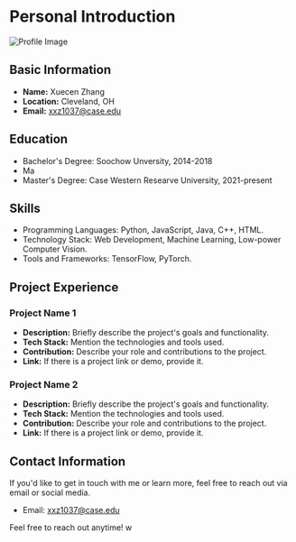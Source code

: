 # Personal Introduction

![Profile Image](your_profile_image_url.jpg)

## Basic Information

- **Name:** Xuecen Zhang
- **Location:** Cleveland, OH
- **Email:** xxz1037@case.edu

## Education

- Bachelor's Degree: Soochow Unversity, 2014-2018
- Ma
- Master's Degree: Case Western Researve University, 2021-present

## Skills

- Programming Languages:  Python, JavaScript, Java, C++, HTML.
- Technology Stack: Web Development, Machine Learning, Low-power Computer Vision.
- Tools and Frameworks: TensorFlow, PyTorch.

## Project Experience

### Project Name 1

- **Description:** Briefly describe the project's goals and functionality.
- **Tech Stack:** Mention the technologies and tools used.
- **Contribution:** Describe your role and contributions to the project.
- **Link:** If there is a project link or demo, provide it.

### Project Name 2

- **Description:** Briefly describe the project's goals and functionality.
- **Tech Stack:** Mention the technologies and tools used.
- **Contribution:** Describe your role and contributions to the project.
- **Link:** If there is a project link or demo, provide it.

## Contact Information

If you'd like to get in touch with me or learn more, feel free to reach out via email or social media.

- Email: xxz1037@case.edu

Feel free to reach out anytime!
w
